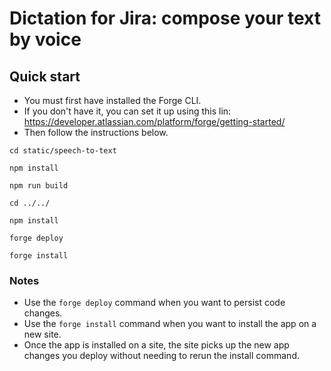 # Dictation for Jira: compose your text by voice

## Quick start

- You must first have installed the Forge CLI.
- If you don't have it, you can set it up using this lin: https://developer.atlassian.com/platform/forge/getting-started/
- Then follow the instructions below.

```
cd static/speech-to-text
```
```
npm install
```

```
npm run build
```
```
cd ../../
```
```
npm install
```
```
forge deploy
```
```
forge install
```

### Notes
- Use the `forge deploy` command when you want to persist code changes.
- Use the `forge install` command when you want to install the app on a new site.
- Once the app is installed on a site, the site picks up the new app changes you deploy without needing to rerun the install command.
